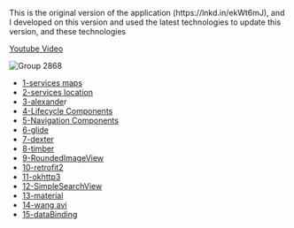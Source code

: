 <p>This is the original version of the application (https://lnkd.in/ekWt6mJ), and I developed on this version and used the latest technologies to update this version, and these technologies</p> 

<a href="https://www.youtube.com/watch?v=tFJ29Kbf0sw&list=PLIf5OoJZjgrA7YJFlhGxLSQxvlngW2MOV&index=4&ab_channel=NoorEl-Nahhal" rel="nofollow">Youtube Video</a> </br>

![Group 2868](https://user-images.githubusercontent.com/41232970/94457297-09cfeb80-01bd-11eb-8614-81a800b140ed.png)


- <a href="https://github.com/googlemaps/google-maps-services-java" rel="nofollow">1-services maps</a> </br>
- <a href="https://github.com/android/location-samples" rel="nofollow">2-services location</a></br>
- <a href="https://github.com/jd-alexander/Google-Directions-Android" rel="nofollow">3-alexande</a>r</br>
- <a href="https://developer.android.com/jetpack/androidx/releases/lifecycle" rel="nofollow">4-Lifecycle Components</a></br>
- <a href="https://developer.android.com/guide/navigation/navigation-getting-started" rel="nofollow">5-Navigation Components</a></br>
- <a href="https://github.com/bumptech/glide" rel="nofollow">6-glide</a></br>
- <a href="https://github.com/Karumi/Dexter" rel="nofollow">7-dexter</a></br>
- <a href="https://github.com/JakeWharton/timber" rel="nofollow">8-timber</a></br>
- <a href="https://github.com/vinc3m1/RoundedImageView" rel="nofollow">9-RoundedImageView</a></br>
- <a href="https://github.com/square/retrofit" rel="nofollow">10-retrofit2</a></br>
- <a href="https://github.com/square/okhttp" rel="nofollow">11-okhttp3</a></br>
- <a href="https://github.com/Ferfalk/SimpleSearchView" rel="nofollow">12-SimpleSearchView</a></br>
- <a href="https://github.com/material-components/material-components-android" rel="nofollow">13-material</a></br>
- <a href="https://github.com/81813780/AVLoadingIndicatorView" rel="nofollow">14-wang avi</a></br>
- <a href="https://github.com/nemamayank/DataBinding" rel="nofollow">15-dataBinding</a></br>
